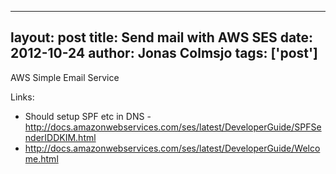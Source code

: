 
---
layout: post
title: Send mail with AWS SES
date: 2012-10-24
author: Jonas Colmsjo
tags: ['post']
---

AWS Simple Email Service






Links:

 * Should setup SPF etc in DNS - http://docs.amazonwebservices.com/ses/latest/DeveloperGuide/SPFSenderIDDKIM.html
 * http://docs.amazonwebservices.com/ses/latest/DeveloperGuide/Welcome.html
